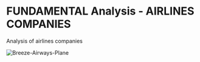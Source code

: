 # FUNDAMENTAL Analysis - AIRLINES COMPANIES
 Analysis of airlines companies

![Breeze-Airways-Plane](https://user-images.githubusercontent.com/58246780/143001876-434d56aa-5553-4c04-ac0f-d5d3aad38ace.jpeg)
